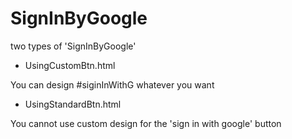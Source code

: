 # SignInByGoogle
two types of 'SignInByGoogle'

 - UsingCustomBtn.html
 
 You can design #siginInWithG whatever you want
 
 - UsingStandardBtn.html

You cannot use custom design for the 'sign in with google' button
